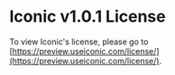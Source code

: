 # Iconic v1.0.1 License

To view Iconic's license, please go to [https://preview.useiconic.com/license/](https://preview.useiconic.com/license/). 